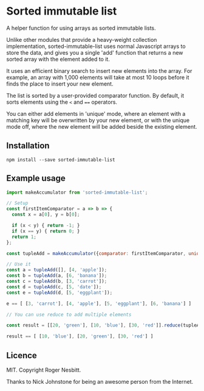 # Sorted immutable list

A helper function for using arrays as sorted immutable lists.

Unlike other modules that provide a heavy-weight collection implementation, sorted-immutable-list uses
normal Javascript arrays to store the data, and gives you a single 'add' function that returns a new sorted
array with the element added to it.

It uses an efficient binary search to insert new elements into the array. For example, an array with 1,000
elements will take at most 10 loops before it finds the place to insert your new element.

The list is sorted by a user-provided comparator function.  By default, it sorts elements using the `<` and `==`
operators.

You can either add elements in 'unique' mode, where an element with a matching key will be overwritten by your new element,
or with the unique mode off, where the new element will be added beside the existing element.

## Installation

```
npm install --save sorted-immutable-list
```

## Example usage

```js
import makeAccumulator from 'sorted-immutable-list';

// Setup
const firstItemComparator = a => b => {
  const x = a[0], y = b[0];

  if (x < y) { return -1; }
  if (x == y) { return 0; }
  return 1;
};

const tupleAdd = makeAccumulator({comparator: firstItemComparator, unique: true});

// Use it
const a = tupleAdd([], [4, 'apple']);
const b = tupleAdd(a, [6, 'banana']);
const c = tupleAdd(b, [3, 'carrot']);
const d = tupleAdd(c, [5, 'date']);
const e = tupleAdd(d, [5, 'eggplant']);

e == [ [3, 'carrot'], [4, 'apple'], [5, 'eggplant'], [6, 'banana'] ]

// You can use reduce to add multiple elements

const result = [[20, 'green'], [10, 'blue'], [30, 'red']].reduce(tupleAdd, [])

result == [ [10, 'blue'], [20, 'green'], [30, 'red'] ]
```

## Licence

MIT.  Copyright Roger Nesbitt.

Thanks to Nick Johnstone for being an awesome person from the Internet.
